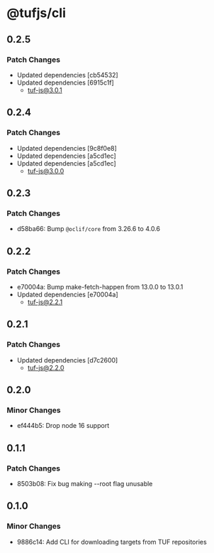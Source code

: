 # @tufjs/cli

## 0.2.5

### Patch Changes

- Updated dependencies [cb54532]
- Updated dependencies [6915c1f]
  - tuf-js@3.0.1

## 0.2.4

### Patch Changes

- Updated dependencies [9c8f0e8]
- Updated dependencies [a5cd1ec]
- Updated dependencies [a5cd1ec]
  - tuf-js@3.0.0

## 0.2.3

### Patch Changes

- d58ba66: Bump `@oclif/core` from 3.26.6 to 4.0.6

## 0.2.2

### Patch Changes

- e70004a: Bump make-fetch-happen from 13.0.0 to 13.0.1
- Updated dependencies [e70004a]
  - tuf-js@2.2.1

## 0.2.1

### Patch Changes

- Updated dependencies [d7c2600]
  - tuf-js@2.2.0

## 0.2.0

### Minor Changes

- ef444b5: Drop node 16 support

## 0.1.1

### Patch Changes

- 8503b08: Fix bug making --root flag unusable

## 0.1.0

### Minor Changes

- 9886c14: Add CLI for downloading targets from TUF repositories
